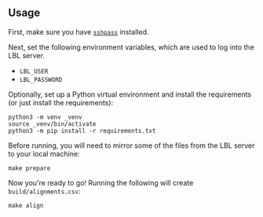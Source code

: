 ## Usage

First, make sure you have [`sshpass`](https://gist.github.com/arunoda/7790979) installed.

Next, set the following environment variables, which are used to log into the LBL server.
* `LBL_USER`
* `LBL_PASSWORD`

Optionally, set up a Python virtual environment and install the requirements (or just install the requirements):
```
python3 -m venv _venv
source _venv/bin/activate
python3 -m pip install -r requirements.txt
```

Before running, you will need to mirror some of the files from the LBL server to your local machine:
```
make prepare
```

Now you're ready to go! Running the following will create `build/alignments.csv`:
```
make align
```
